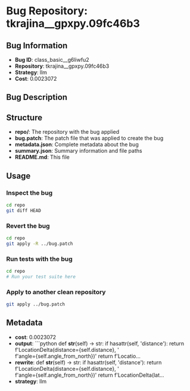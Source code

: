 # Bug Repository: tkrajina__gpxpy.09fc46b3

## Bug Information

- **Bug ID**: class_basic__g6liwfu2
- **Repository**: tkrajina__gpxpy.09fc46b3
- **Strategy**: llm
- **Cost**: 0.0023072

## Bug Description



## Structure

- **repo/**: The repository with the bug applied
- **bug.patch**: The patch file that was applied to create the bug
- **metadata.json**: Complete metadata about the bug
- **summary.json**: Summary information and file paths
- **README.md**: This file

## Usage

### Inspect the bug
```bash
cd repo
git diff HEAD
```

### Revert the bug
```bash
cd repo
git apply -R ../bug.patch
```

### Run tests with the bug
```bash
cd repo
# Run your test suite here
```

### Apply to another clean repository
```bash
git apply ../bug.patch
```

## Metadata

- **cost**: 0.0023072
- **output**: ```python
def __str__(self) -> str:
    if hasattr(self, 'distance'):
        return f'LocationDelta(distance={self.distance}, ' \
               f'angle={self.angle_from_north})'
    return f'Locatio...
- **rewrite**: def __str__(self) -> str:
    if hasattr(self, 'distance'):
        return f'LocationDelta(distance={self.distance}, ' \
               f'angle={self.angle_from_north})'
    return f'LocationDelta(lat...
- **strategy**: llm
